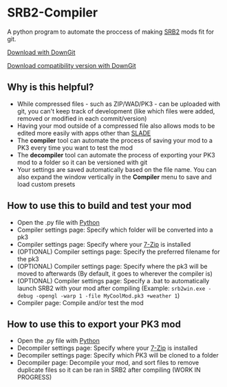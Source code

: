 # SRB2-Compiler
A python program to automate the proccess of making [SRB2](https://www.srb2.org/) mods fit for git.

[Download with DownGit](https://minhaskamal.github.io/DownGit/#/home?url=https://github.com/felixLumyni/SRB2-compiler/blob/main/_SRB2Compiler.py)

[Download compatibility version with DownGit](https://minhaskamal.github.io/DownGit/#/home?url=https://github.com/felixLumyni/SRB2-compiler/blob/main/_SRB2CompilerUgly.py)

## Why is this helpful?
- While compressed files - such as ZIP/WAD/PK3 - can be uploaded with git, you can't keep track of development (like which files were added, removed or modified in each commit/version)
- Having your mod outside of a compressed file also allows mods to be edited more easily with apps other than [SLADE](https://github.com/sirjuddington/SLADE)
- The **compiler** tool can automate the process of saving your mod to a PK3 every time you want to test the mod
- The **decompiler** tool can automate the process of exporting your PK3 mod to a folder so it can be versioned with git
- Your settings are saved automatically based on the file name. You can also expand the window vertically in the **Compiler** menu to save and load custom presets

## How to use this to build and test your mod
- Open the .py file with [Python](https://www.python.org/)
- Compiler settings page: Specify which folder will be converted into a pk3
- Compiler settings page: Specify where your [7-Zip](https://www.7-zip.org/) is installed
- (OPTIONAL) Compiler settings page: Specify the preferred filename for the pk3
- (OPTIONAL) Compiler settings page: Specify where the pk3 will be moved to afterwards (By default, it goes to wherever the compiler is)
- (OPTIONAL) Compiler settings page: Specify a .bat to automatically launch SRB2 with your mod after compiling (Example: ``srb2win.exe -debug -opengl -warp 1 -file MyCoolMod.pk3 +weather 1``)
- Compiler page: Compile and/or test the mod

## How to use this to export your PK3 mod
- Open the .py file with [Python](https://www.python.org/)
- Decompiler settings page: Specify where your [7-Zip](https://www.7-zip.org/) is installed
- Decompiler settings page: Specify which PK3 will be cloned to a folder
- Decompiler page: Decompile your mod, and sort files to remove duplicate files so it can be ran in SRB2 after compiling (WORK IN PROGRESS)
